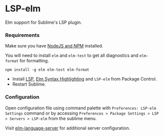 # LSP-elm

Elm support for Sublime's LSP plugin.


### Requirements 

Make sure you have [NodeJS and NPM](https://nodejs.org/en/) installed.

You will need to install `elm` and `elm-test` to get all diagnostics and `elm-format` for formatting. 

```
npm install -g elm elm-test elm-format
```

* Install [LSP](https://packagecontrol.io/packages/LSP), [Elm Syntax Highlighting](https://packagecontrol.io/packages/Elm%20Syntax%20Highlighting) and `LSP-elm` from Package Control.
* Restart Sublime.

### Configuration

Open configuration file using command palette with `Preferences: LSP-elm Settings` command or by accessing `Preferences > Package Settings > LSP > Servers > LSP-elm` from the sublime menu.

Visit [elm-language-server](https://github.com/elm-tooling/elm-language-server#requirements) for additional server configuration.